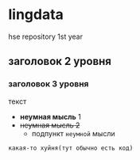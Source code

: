 # lingdata
hse repository 1st year
## заголовок 2 уровня
### заголовок 3 уровня
текст
* **неумная мысль** 1
* ~~неумная мысль 2~~
  * подпункт `неумной` мысли
```
какая-то хуйня(тут обычно есть код)
```
